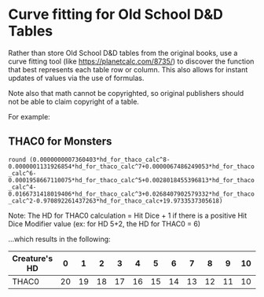# Curve fitting for Old School D&D Tables

Rather than store Old School D&D tables from the original books, use a curve fitting tool (like https://planetcalc.com/8735/) to discover the function that best represents each table row or column. This also allows for instant updates of values via the use of formulas.

Note also that math cannot be copyrighted, so original publishers should not be able to claim copyright of a table. 

For example:

## THAC0 for Monsters
`round (0.0000000007360403*hd_for_thaco_calc^8-0.0000001131926854*hd_for_thaco_calc^7+0.0000067486249053*hd_for_thaco_calc^6-0.0001958667110075*hd_for_thaco_calc^5+0.0028018455396813*hd_for_thaco_calc^4-0.0166731418019406*hd_for_thaco_calc^3+0.0268407902579332*hd_for_thaco_calc^2-0.970892261437263*hd_for_thaco_calc+19.9733537305618)`

Note: The HD for THAC0 calculation = Hit Dice + 1 if there is a positive Hit Dice Modifier value (ex: for HD 5+2, the HD for THAC0 = 6)

...which results in the following:

| Creature's HD | 0 | 1 | 2 | 3 | 4 | 5 | 6 | 7 | 8 | 9 | 10 | 11 | 12 | 13 | 14 | 15 | 16 | 17 | 18 | 19 | 20 | 21 | 22 | 23 | 24 | 25 | 26 | 27 | 28 | 29 | 30 | 31 | 32 | 33 | 36 | 35 | 36 |
| --- | --- | --- | --- | --- | --- | --- | --- | --- | --- | --- | --- | --- | --- | --- | --- | --- | --- | --- | --- | --- | --- | --- | --- | --- | --- | --- | --- | --- | --- | --- | --- | --- | --- | --- | --- | --- | --- |
| THAC0 | 20 | 19 | 18 | 17 | 16 | 15 | 14 | 13 | 12 | 11 | 10 | 10 | 9 | 9 | 8 | 8 | 7 | 7 | 6 | 6 | 5 | 5 | 4 | 4 | 3 | 3 | 2 | 2 | 2 | 2 | 2 | 2 | 2 | 2 | 2 | 2 | 1 |
